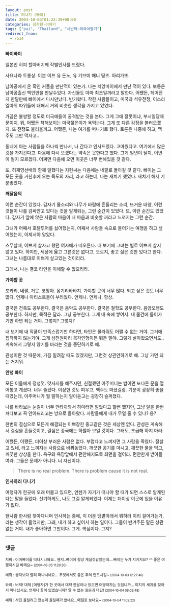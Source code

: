```yaml
---
layout: post
title: 떠나기 (빠이)
date: 2004-10-03T01:23:39+00:00
categories: 심각한-이야기
tags: ["pai", "Thailand", "세번째-태국여행기"]
redirect_from:
  - /514
---
```


<strong>빠이빠이</strong>

일본인 히피 할아버지께 작별인사를 드렸다.

> 

사요나라 토롱상. 이븐 이프 유 돈노, 유 기브미 매니 띵즈. 아리가또.

남아공에서 온 흑인 커플을 만난적이 있는가. 나는 치앙마이에서 만난 적이 있다. 보통은 남아공출신 백인만을 만날수있다. 자신들도 아마 최초일꺼라고 말한다. 어쨌든, 헤어진지 한달만에 빠이에서 다시만났다. 반가왔다. 착한 사람들이고, 미국과 석유전쟁, 이스라엘따위 따위들에 대해서 거의 비슷한 생각을 가지고 있었다.

가끔은 불쌍할 정도로 미국애들이 공격받는 것을 본다. 그게 그애 잘못이냐, 부시일당때문이지. 뭐, 어쨌든 착해보이는 미국젊은이가 욕먹는다. 그게 또 다른 감정을 불러오겠지. 또 전쟁도 불러올꺼고. 어쨌든, 나는 여기를 떠나기로 했다. 토론은 나중에 하고, 맥주도 그만 먹자고..

동네에 아는 사람들을 하나씩 만나서, 나 간다고 인사드렸다. 고마웠다고. 여기에서 많은 것을 가져간다고. 다음에 다시 오겠다는 약속은 못한다고 했다. 그게 일년이 될지, 이년이 될지 모르겠다. 어쩌면 다음에 오면 이곳은 너무 변해있을 것 같다.

또, 허재영선배와 함께 일했다는 지현씨는 다음에는 네팔로 돌아갈 것 같다. 빠이는 그 모든 곳을 거친후에 오는 득도의 자리, 라고 하는데, 나는 새치기 했었다. 새치기 해서 기분좋았다.

<strong>깨달음의</strong>

이런 순간이 있었다. 갑자기 물소리와 나무가 바람에 흔들리는 소리, 뜨거운 태양, 이런 것들이 나를 감싸안고 있다는 것을 알게되는, 그런 순간이 있었다. 또, 이런 순간도 있었다. 갑자기 앞에 앉은 사람의 마음이 내 마음과 비슷할 꺼라고 느껴지는 그런 순간.

그녀가 어째서 호텔투어를 싫어했는지, 어째서 사람들 속으로 들어가는 여행을 하고 싶어했는지, 이제서야 알았다.

스무살때, 이쁘게 살자고 했던 여자애가 떠오른다. 내 보기에 그녀는 별로 이쁘게 살지 않고 있다. 하지만, 세상에 옳고 그른것은 없다고, 오로지, 좋고 싫은 것만 있다고 한다. 그녀는 나름대로 이쁘게 살고있는 것이리라.

그래서, 나는 결코 타인을 이해할 수 없으리라.

<strong>가야할 곳</strong>

포카리, 네팔, 거뭇. 코팡아. 옴기리바바지. 가야할 곳이 너무 많다. 되고 싶은 것도 너무 많다. 언제나 아티스트들이 부러웠다. 언제나. 언제나. 항상.

결국은 건축도 공부한다. 결국은 음악도 공부한다. 결국은 철학도 공부한다. 음양오행도 공부한다. 하지만, 목적은 달라. 그냥 공부한다. 그게 내 속에 쌓여서. 내 물건에 들어가기만 하면 되는 거야. 그렇지? 그렇지?

내 보기에 내 작품이 만족스럽기만 하다면, 타인은 몰라줘도 어쩔 수 없는 거야. 그거에 집착하지 않는거야. 그게 삼천원짜리 목각인형이든 뭐든 말야. 그렇게 살아왔으면서도.. 계속해서 그렇지 않기를 바라는 것을 중단하기로 해.

관성이란 것 때문에, 가끔 밀려갈 때도 있겠지만, 그런것 상관안하기로 해. 그냥 가면 되는 거지뭐.

<strong>안녕 빠이</strong>

모든 이들에게 정성껏. 맛사지를 해주시던, 친절했던 아주머니는 밤이면 또다른 문을 열어놓고 계셨다. 너무 슬펐다. 이상한 것도 피우고, 맥주도 마셨걸랑. 기분이 굉장히 좋을 때였는데, 아주머니가 뭘 말하는지 알아듣고는 굉장히 슬퍼졌다.

나를 바라보는 눈길이 너무 안타까와서 하마터면 알았다고 할뻔 했지만, 그냥 달을 한번 쳐다보고 꼭 안아드리고는 방으로 돌아왔다. 사람들에게 내가 무얼 줄 수 있나? 응?

한번의 결심으로 모든게 해결되는 이쁘장한 종교같은 것은 세상엔 없다. 관성은 계속해서 결심을 흔들것이고, 결심은 종국에는 하찮아 보일 것이다. 그래도, 조급해 하지 마라.

어쨌든, 어쨌든, 더이상 부러운 사람은 없다. 부럽다고 느껴지면 그 사람을 죽였다. 잘살고 있네, 라고 느껴지는 사람으로 바꿔놓았다. 깨끗한 공기를 마시고, 깨끗한 물을 먹고, 깨끗한 상상을 한다. 욕구와 욕망앞에서 편안해지도록 최면을 걸어라. 편안한게 받아들여라. 그들은 문제가 아니다. 너 자신이다.

 

> There is no real problem. There is problem cause it is not real.

<strong>인사하러 다니기</strong>

여행자가 한곳에 오래 머물고 있으면, 언젠가 자기가 떠나야 할 때가 되면 스스로 알게된다는 말을 들었다. 신기하게도, 나도 그걸 알게되었다. 이제는 더이상 이곳에 있을 이유가 없다.

한사람 한사람 찾아다니며 인사하는 중에, 이 더운 땡볕아래서 뭐하러 이리 걸어가는가, 라는 생각이 들었지만, 그래, 내가 하고 싶어서 하는 일이다. 그들이 반겨주든 말든 상관없는 거야. 내가 좋아하면 그만이다. 그게. 핵심이다. 그지?

* * *

### 댓글



<!--- cmt:862 --->
<!--- mail: --->
<!--- parent:0 --->

<small class=comment>치비 : 어머빠이를 떠나시나봐요.. 웬지..빠이에 항상 계실것같았는데....빠이는 누가 지키지요? ^^ 좋은 여행하시길 바래요~ <small>(2004-10-03 11:20:30)</small></small>


<!--- cmt:863 --->
<!--- mail: --->
<!--- parent:0 --->

<small class=comment>쎄뤼 : 생각보다 빨리 떠나시네요... 푸켓에서도 좋은 추억 만드시길~ <small>(2004-10-03 12:27:46)</small></small>


<!--- cmt:864 --->
<!--- mail: --->
<!--- parent:0 --->

<small class=comment>와리 : 버럭! 대체 [여행자]가 한 곳에서 대략 한달이나 있으면 어떻하자는 것입니까...  미지의 세계를 찾아서 떠나십시오. 언제나 끝이 있겠습니까? 알 수 없는 질문과 대답! <small>(2004-10-04 09:03:48)</small></small>


<!--- cmt:865 --->
<!--- mail: --->
<!--- parent:0 --->

<small class=comment>쎄뤼 : 사진 올릴려고 했는데 올릴때가 없네요...메일로 보내요~ <small>(2004-10-04 11:02:22)</small></small>

